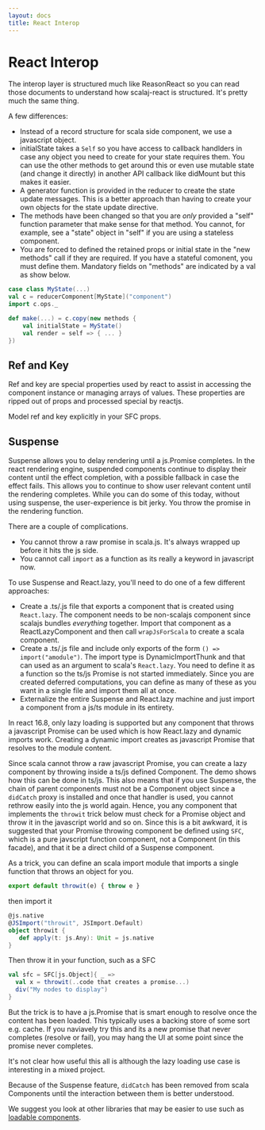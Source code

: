 ```yaml
---
layout: docs
title: React Interop
---
```


# React Interop

The interop layer is structured much like ReasonReact so you can read those
documents to understand how scalaj-react is structured. It's pretty much the
same thing.

A few differences:
* Instead of a record structure for scala side component, we use a javascript
  object.
* initialState takes a `Self` so you have access to callback handlders in case
  any object you need to create for your state requires them. You can use the
  other methods to get around this or even use mutable state (and change it
  directly) in another API callback like didMount but this makes it easier.
* A generator function is provided in the reducer to create the state update
  messages. This is a better approach than having to create your own objects for
  the state update directive.
* The methods have been changed so that you are *only* provided a "self"
  function parameter that make sense for that method. You cannot, for example,
  see a "state" object in "self" if you are using a stateless component.
* You are forced to defined the retained props or initial state in the "new
  methods" call if they are required. If you have a stateful comonent, you must
  define them. Mandatory fields on "methods" are indicated by a val as show below.

```scala
case class MyState(...)
val c = reducerComponent[MyState]("component")
import c.ops._

def make(...) = c.copy(new methods {
    val initialState = MyState()
    val render = self => { ... }
})

```

## Ref and Key

Ref and key are special properties used by react to assist in accessing the
component instance or managing arrays of values. These properties are ripped out
of props and processed special by reactjs.

Model ref and key explicitly in your SFC props.

## Suspense

Suspense allows you to delay rendering until a js.Promise completes. In the
react rendering engine, suspended components continue to display their content
until the effect completion, with a possible fallback in case the effect
fails. This allows you to continue to show user relevant content until the
rendering completes. While you can do some of this today, without using
suspense, the user-experience is bit jerky. You throw the promise in the
rendering function.

There are a couple of complications.
* You cannot throw a raw promise in scala.js. It's always wrapped up before it
  hits the js side.
* You cannot call `import` as a function as its really a keyword in javascript
  now.
  
To use Suspense and React.lazy, you'll need to do one of a few different
approaches:
* Create a .ts/.js file that exports a component that is created using
  `React.lazy`. The component needs to be non-scalajs component since scalajs
  bundles *everything* together. Import that component as a ReactLazyComponent
  and then call `wrapJsForScala` to create a scala component.
* Create a .ts/.js file and include only exports of the form `() =>
  import("amodule")`. The import type is DynamicImportThunk and that can used as
  an argument to scala's `React.lazy`. You need to define it as a function so
  the ts/js Promise is not started immediately. Since you are created deferred
  computations, you can define as many of these as you want in a single file and
  import them all at once.
* Externalize the entire Suspense and React.lazy machine and just import a
  component from a js/ts module in its entirety.

In react 16.8, only lazy loading is supported but any component that throws a
javascript Promise can be used which is how React.lazy and dynamic imports
work. Creating a dynamic import creates as javascript Promise that resolves to
the module content.

Since scala cannot throw a raw javascript Promise, you can create a lazy
component by throwing inside a ts/js defined Component. The demo shows how this
can be done in ts/js. This also means that if you use Suspense, the chain of
parent components must not be a Component object since a `didCatch` proxy is
installed and once that handler is used, you cannot rethrow easily into the js
world again. Hence, you any component that implements the `throwit` trick below
must check for a Promise object and throw it in the javascript world and so
on. Since this is a bit awkward, it is suggested that your Promise throwing
component be defined using `SFC`, which is a pure javscript function component,
not a Component (in this facade), and that it be a direct child of a Suspense
component.

As a trick, you can define an scala import module that imports a single function
that throws an object for you.

```javascript
export default throwit(e) { throw e }
```

then import it

```scala
@js.native
@JSImport("throwit", JSImport.Default)
object throwit { 
   def apply(t: js.Any): Unit = js.native
}
```

Then throw it in your function, such as a SFC

```scala
val sfc = SFC[js.Object]{ _ =>
  val x = throwit(..code that creates a promise...)
  div("My nodes to display")
}
```

But the trick is to have a js.Promise that is smart enough to resolve once the
content has been loaded. This typically uses a backing store of some sort
e.g. cache. If you naviavely try this and its a new promise that never completes
(resolve or fail), you may hang the UI at some point since the promise never
completes.

It's not clear how useful this all is although the lazy loading use case is
interesting in a mixed project.

Because of the Suspense feature, `didCatch` has been removed from scala
Components until the interaction between them is better understood.

We suggest you look at other libraries that may be easier to use such as
[loadable
components](https://www.smooth-code.com/open-source/loadable-components/).


